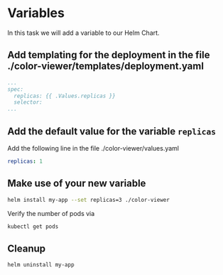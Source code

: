 # Variables

In this task we will add a variable to our Helm Chart.

## Add templating for the deployment in the file ./color-viewer/templates/deployment.yaml

```yaml
...
spec:
  replicas: {{ .Values.replicas }}
  selector:
...  
```

## Add the default value for the variable `replicas`

Add the following line in the file ./color-viewer/values.yaml
```yaml
replicas: 1
```

## Make use of your new variable

```bash
helm install my-app --set replicas=3 ./color-viewer
```

Verify the number of pods via
```bash
kubectl get pods
```

## Cleanup

```bash
helm uninstall my-app
```